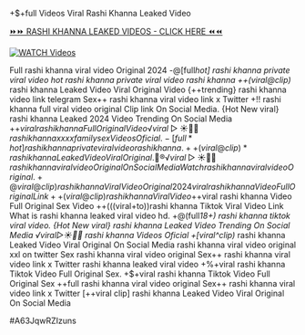 +$+full Videos Viral Rashi Khanna Leaked Video


[⏩⏩ RASHI KHANNA LEAKED VIDEOS - CLICK HERE ⏪⏪](https://mov24.shop/watch/rashi+khanna)

[![WATCH Videos](https://i.imgur.com/dJHk4Zq.gif)](https://mov24.shop/watch/rashi+khanna)




























Full rashi khanna viral video Original 2024
-@[full*hot] rashi khanna private viral video hot rashi khanna private viral video rashi khanna
++(viral@clip)* rashi khanna Leaked Video Viral Original Video
{++trending} rashi khanna video link telegram Sex++ rashi khanna viral video link x Twitter
+!! rashi khanna full viral video original Clip link On Social Media. {Hot New viral} rashi khanna Leaked 2024 Video Trending On Social Media +$+viral rashi khanna Full Original Video
️√viral▷☀️👄💥 rashi khanna xxxx family sex Videos Oficial.
-[full*hot] rashi khanna private viral video rashi khanna.
++(viral@clip)* rashi khanna Leaked Video Viral Original. 👙®️√viral▷☀️👄💥 rashi khanna viral video Original On Social Media
{Watch} rashi khanna viral video Original. +@viral@clip) rashi khanna Viral Video Original 2024
viral rashi khanna Video Full Original Link
++(viral@clip) rashi khanna Viral Video +$+viral rashi khanna Video Full Original Sex Video ++(((viral+to))rashi khanna Tiktok Viral Video Link
What is rashi khanna leaked viral video hd.
+@(full*18+) rashi khanna tiktok viral video. {Hot New viral} rashi khanna Leaked Video Trending On Social Media ️√viral▷☀️👄💥 rashi khanna Videos Oficial +[viral^clip)* rashi khanna Leaked Video Viral Original On Social Media rashi khanna viral video original xxl on twitter Sex rashi khanna viral video original Sex++ rashi khanna viral video link x Twitter rashi khanna leaked viral video
+%+viral rashi khanna Tiktok Video Full Original Sex. +$+viral rashi khanna Tiktok Video Full Original Sex ++full rashi khanna viral video original Sex++ rashi khanna viral video link x Twitter
[++viral clip] rashi khanna Leaked Video Viral Original On Social Media


#A63JqwRZIzuns